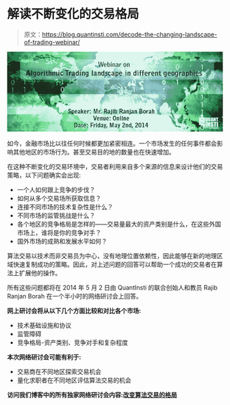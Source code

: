 # 解读不断变化的交易格局

> 原文：<https://blog.quantinsti.com/decode-the-changing-landscape-of-trading-webinar/>

![Decode the Changing Landscape of Trading [WEBINAR]](img/47489efe3ed9327dbf5739cd8ce11685.png)

如今，金融市场比以往任何时候都更加紧密相连。一个市场发生的任何事件都会影响其他地区的市场行为。甚至交易目的地的数量也在快速增加。

在这种不断变化的交易环境中，交易者利用来自多个来源的信息来设计他们的交易策略，以下问题确实会出现:

*   一个人如何跟上竞争的步伐？
*   如何从多个交易场所获取信息？
*   连接不同市场的技术复杂性是什么？
*   不同市场的监管挑战是什么？
*   各个地区的竞争格局是怎样的——交易量最大的资产类别是什么，在这些外国市场上，谁将是你的竞争对手？
*   国外市场的成熟和发展水平如何？

算法交易以技术而非交易员为中心，没有地理位置依赖性，因此能够在新的地理区域快速复制成功的策略。因此，对上述问题的回答可以帮助一个成功的交易者在算法上扩展他的操作。

所有这些问题都将在 2014 年 5 月 2 日由 QuantInsti 的联合创始人和教员 Rajib Ranjan Borah 在一个半小时的网络研讨会上回答。

**网上研讨会将从以下几个方面比较和对比各个市场:**

*   技术基础设施和协议
*   监管障碍
*   竞争格局-资产类别、竞争对手和复杂程度

**本次网络研讨会可能有利于:**

*   交易商在不同地区探索交易机会
*   量化求职者在不同地区评估算法交易的机会

**访问我们博客中的所有独家网络研讨会内容:[改变算法交易的格局](https://blog.quantinsti.com/global-algorithmic-trading-landscapes-geographies/)**